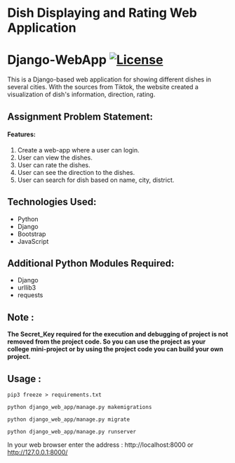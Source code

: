 # Dish Displaying and Rating Web Application
# Django-WebApp       [![License](https://img.shields.io/badge/license-MIT-green)](./LICENSE)

This is a Django-based web application for showing different dishes in several cities. With the sources from Tiktok, the website created a visualization of dish's information, direction, rating.

<h2>Assignment Problem Statement:</h2>

<h4>Features:</h4>
<ol>
    <li>Create a web-app where a user can login.</li>
    <li>User can view the dishes.</li>
    <li>User can rate the dishes.</li>
    <li>User can see the direction to the dishes.</li>
    <li>User can search for dish based on name, city, district.</li>
</ol>
    
<h2>Technologies Used:</h2>
<ul>
    <li>Python</li>
    <li>Django</li>
    <li>Bootstrap</li>
    <li>JavaScript</li>
</ul>
    
<h2>Additional Python Modules Required:</h2>
<ul>
    <li>Django</li>
    <li>urllib3</li>
    <li>requests</li>
</ul>
  
<h2>Note :</h2>

<b>The Secret_Key required for the execution and debugging of project is not removed from the project code. So you can use the project as your college mini-project or by using the project code you can build your own project.</b>

<h2>Usage :</h2>
    
    pip3 freeze > requirements.txt
    
    python django_web_app/manage.py makemigrations

    python django_web_app/manage.py migrate

    python django_web_app/manage.py runserver
    
   In your web browser enter the address : http://localhost:8000 or http://127.0.0.1:8000/
